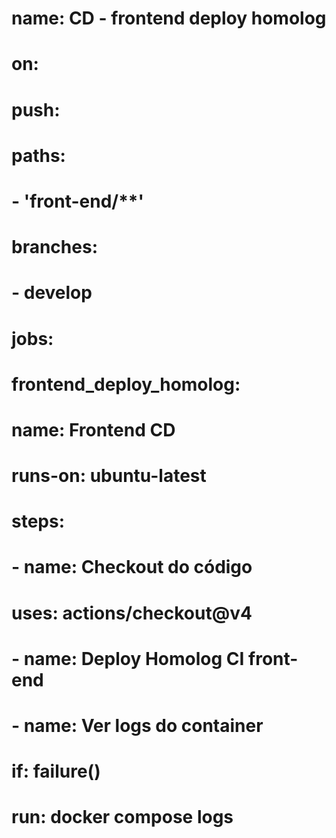 # name: CD - frontend deploy homolog

# on:
#   push:
#     paths:
#       - 'front-end/**'
#     branches: 
#       - develop

# jobs:
#   frontend_deploy_homolog:
#     name: Frontend CD
#     runs-on: ubuntu-latest
#     steps:
#       - name: Checkout do código
#         uses: actions/checkout@v4

#       - name: Deploy Homolog CI front-end

#       - name: Ver logs do container
#         if: failure()
#         run: docker compose logs
